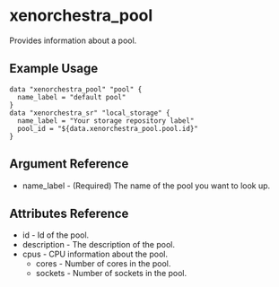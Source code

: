 # xenorchestra_pool

Provides information about a pool.

## Example Usage

```hcl
data "xenorchestra_pool" "pool" {
  name_label = "default pool"
}
data "xenorchestra_sr" "local_storage" {
  name_label = "Your storage repository label"
  pool_id = "${data.xenorchestra_pool.pool.id}"
}
```

## Argument Reference
* name_label - (Required) The name of the pool you want to look up.

## Attributes Reference
* id - Id of the pool.
* description - The description of the pool.
* cpus - CPU information about the pool.
    * cores - Number of cores in the pool.
    * sockets - Number of sockets in the pool.
